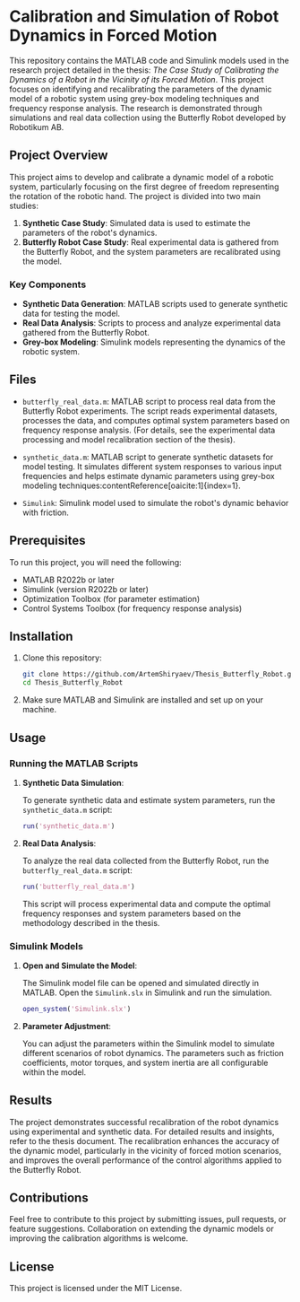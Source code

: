 # Calibration and Simulation of Robot Dynamics in Forced Motion

This repository contains the MATLAB code and Simulink models used in the research project detailed in the thesis: *The Case Study of Calibrating the Dynamics of a Robot in the Vicinity of its Forced Motion*. This project focuses on identifying and recalibrating the parameters of the dynamic model of a robotic system using grey-box modeling techniques and frequency response analysis. The research is demonstrated through simulations and real data collection using the Butterfly Robot developed by Robotikum AB.

## Project Overview

This project aims to develop and calibrate a dynamic model of a robotic system, particularly focusing on the first degree of freedom representing the rotation of the robotic hand. The project is divided into two main studies:

1. **Synthetic Case Study**: Simulated data is used to estimate the parameters of the robot's dynamics.
2. **Butterfly Robot Case Study**: Real experimental data is gathered from the Butterfly Robot, and the system parameters are recalibrated using the model.

### Key Components

- **Synthetic Data Generation**: MATLAB scripts used to generate synthetic data for testing the model.
- **Real Data Analysis**: Scripts to process and analyze experimental data gathered from the Butterfly Robot.
- **Grey-box Modeling**: Simulink models representing the dynamics of the robotic system.

## Files

- `butterfly_real_data.m`: MATLAB script to process real data from the Butterfly Robot experiments. The script reads experimental datasets, processes the data, and computes optimal system parameters based on frequency response analysis. (For details, see the experimental data processing and model recalibration section of the thesis).
  
- `synthetic_data.m`: MATLAB script to generate synthetic datasets for model testing. It simulates different system responses to various input frequencies and helps estimate dynamic parameters using grey-box modeling techniques&#8203;:contentReference[oaicite:1]{index=1}.

- `Simulink`: Simulink model used to simulate the robot's dynamic behavior with friction.

## Prerequisites

To run this project, you will need the following:

- MATLAB R2022b or later
- Simulink (version R2022b or later)
- Optimization Toolbox (for parameter estimation)
- Control Systems Toolbox (for frequency response analysis)

## Installation

1. Clone this repository:

    ```bash
    git clone https://github.com/ArtemShiryaev/Thesis_Butterfly_Robot.git
    cd Thesis_Butterfly_Robot
    ```

2. Make sure MATLAB and Simulink are installed and set up on your machine.

## Usage

### Running the MATLAB Scripts

1. **Synthetic Data Simulation**:
   
   To generate synthetic data and estimate system parameters, run the `synthetic_data.m` script:

    ```matlab
    run('synthetic_data.m')
    ```

2. **Real Data Analysis**:
   
   To analyze the real data collected from the Butterfly Robot, run the `butterfly_real_data.m` script:

    ```matlab
    run('butterfly_real_data.m')
    ```

   This script will process experimental data and compute the optimal frequency responses and system parameters based on the methodology described in the thesis.

### Simulink Models

1. **Open and Simulate the Model**:

   The Simulink model file can be opened and simulated directly in MATLAB. Open the `Simulink.slx`  in Simulink and run the simulation.

    ```matlab
    open_system('Simulink.slx')
    ```

2. **Parameter Adjustment**:

   You can adjust the parameters within the Simulink model to simulate different scenarios of robot dynamics. The parameters such as friction coefficients, motor torques, and system inertia are all configurable within the model.

## Results

The project demonstrates successful recalibration of the robot dynamics using experimental and synthetic data. For detailed results and insights, refer to the thesis document. The recalibration enhances the accuracy of the dynamic model, particularly in the vicinity of forced motion scenarios, and improves the overall performance of the control algorithms applied to the Butterfly Robot.

## Contributions

Feel free to contribute to this project by submitting issues, pull requests, or feature suggestions. Collaboration on extending the dynamic models or improving the calibration algorithms is welcome.

## License

This project is licensed under the MIT License.

